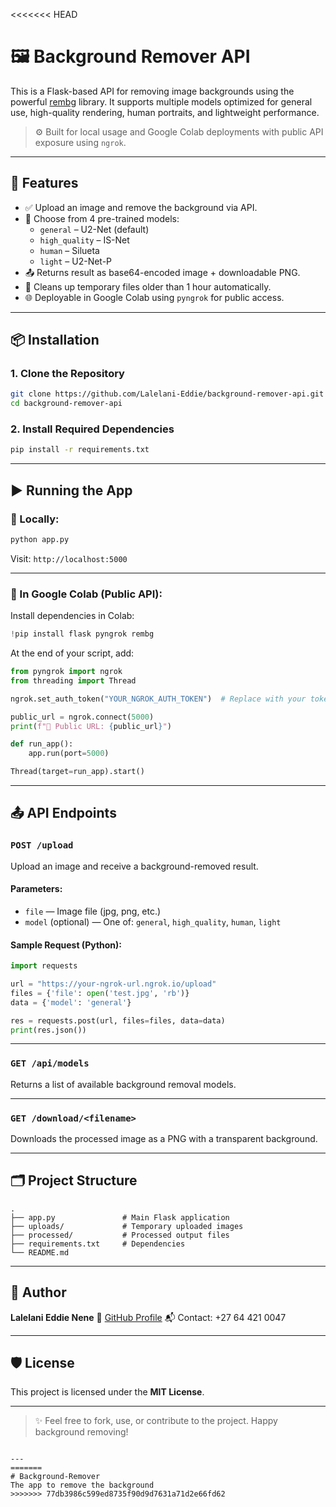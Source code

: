 <<<<<<< HEAD
# 🖼️ Background Remover API

This is a Flask-based API for removing image backgrounds using the powerful [rembg](https://github.com/danielgatis/rembg) library. It supports multiple models optimized for general use, high-quality rendering, human portraits, and lightweight performance.

> ⚙️ Built for local usage and Google Colab deployments with public API exposure using `ngrok`.

---

## 🚀 Features

- ✅ Upload an image and remove the background via API.
- 🎯 Choose from 4 pre-trained models:
  - `general` – U2-Net (default)
  - `high_quality` – IS-Net
  - `human` – Silueta
  - `light` – U2-Net-P
- 📤 Returns result as base64-encoded image + downloadable PNG.
- 🧹 Cleans up temporary files older than 1 hour automatically.
- 🌐 Deployable in Google Colab using `pyngrok` for public access.

---

## 📦 Installation

### 1. Clone the Repository

```bash
git clone https://github.com/Lalelani-Eddie/background-remover-api.git
cd background-remover-api
````

### 2. Install Required Dependencies

```bash
pip install -r requirements.txt
```

---

## ▶️ Running the App

### 🔹 Locally:

```bash
python app.py
```

Visit: `http://localhost:5000`

---

### 🔹 In Google Colab (Public API):

Install dependencies in Colab:

```python
!pip install flask pyngrok rembg
```

At the end of your script, add:

```python
from pyngrok import ngrok
from threading import Thread

ngrok.set_auth_token("YOUR_NGROK_AUTH_TOKEN")  # Replace with your token

public_url = ngrok.connect(5000)
print(f"🚀 Public URL: {public_url}")

def run_app():
    app.run(port=5000)

Thread(target=run_app).start()
```

---

## 📤 API Endpoints

### `POST /upload`

Upload an image and receive a background-removed result.

#### Parameters:

* `file` — Image file (jpg, png, etc.)
* `model` (optional) — One of: `general`, `high_quality`, `human`, `light`

#### Sample Request (Python):

```python
import requests

url = "https://your-ngrok-url.ngrok.io/upload"
files = {'file': open('test.jpg', 'rb')}
data = {'model': 'general'}

res = requests.post(url, files=files, data=data)
print(res.json())
```

---

### `GET /api/models`

Returns a list of available background removal models.

---

### `GET /download/<filename>`

Downloads the processed image as a PNG with a transparent background.

---

## 🗂️ Project Structure

```
.
├── app.py               # Main Flask application
├── uploads/             # Temporary uploaded images
├── processed/           # Processed output files
├── requirements.txt     # Dependencies
└── README.md
```

---

## 👤 Author

**Lalelani Eddie Nene**
🔗 [GitHub Profile](https://github.com/yourusername)
📬 Contact: +27 64 421 0047

---

## 🛡 License

This project is licensed under the **MIT License**.

---

> ✨ Feel free to fork, use, or contribute to the project. Happy background removing!

```

---
=======
# Background-Remover
The app to remove the background
>>>>>>> 77db3986c599ed8735f90d9d7631a71d2e66fd62
